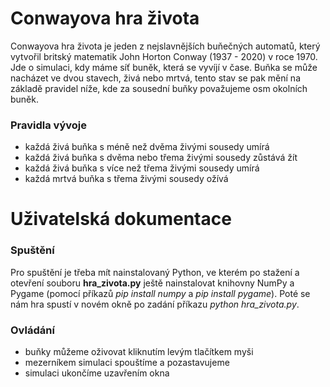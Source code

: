 # Conwayova hra života
Conwayova hra života je jeden z nejslavnějších buňečných automatů, který vytvořil britský matematik John Horton Conway (1937 - 2020) v roce 1970. Jde o simulaci, kdy máme síť buněk, která se vyvíjí v čase. Buňka se může nacházet ve dvou stavech, živá nebo mrtvá, tento stav se pak mění na základě pravidel níže, kde za sousední buňky považujeme osm okolních buněk.
### Pravidla vývoje
- každá živá buňka s méně než dvěma živými sousedy umírá
- každá živá buňka s dvěma nebo třema živými sousedy zůstává žít
- každá živá buňka s více než třema živými sousedy umírá
- každá mrtvá buňka s třema živými sousedy ožívá

# Uživatelská dokumentace
### Spuštění
Pro spuštění je třeba mít nainstalovaný Python, ve kterém po stažení a otevření souboru **hra_zivota.py** ještě nainstalovat knihovny NumPy a Pygame (pomocí příkazů *pip install numpy* a *pip install pygame*). Poté se nám hra spustí v novém okně po zadání příkazu *python hra_zivota.py*.
### Ovládání
- buňky můžeme oživovat kliknutím levým tlačítkem myši
- mezerníkem simulaci spouštíme a pozastavujeme
- simulaci ukončíme uzavřením okna
